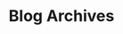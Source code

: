 ---
layout: home
title: Blog Archives
lang: zh
permalink: '/'
pagination:
    enabled: true
    permalink: /page/:num/
    locale: zh
---